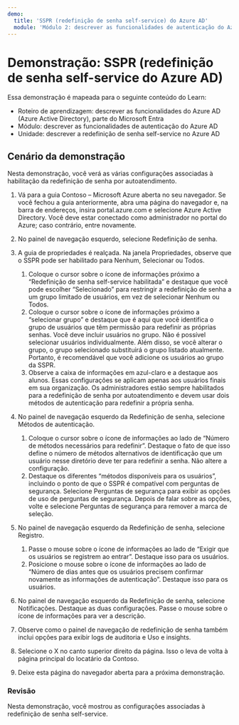 ```yaml
---
demo:
  title: 'SSPR (redefinição de senha self-service) do Azure AD'
  module: 'Módulo 2: descrever as funcionalidades de autenticação do Azure AD'
---
```



# <a name="demo-azure-ad-self-service-password-reset-sspr"></a>Demonstração: SSPR (redefinição de senha self-service do Azure AD)

Essa demonstração é mapeada para o seguinte conteúdo do Learn:

- Roteiro de aprendizagem: descrever as funcionalidades do Azure AD (Azure Active Directory), parte do Microsoft Entra
- Módulo: descrever as funcionalidades de autenticação do Azure AD
- Unidade: descrever a redefinição de senha self-service no Azure AD

## <a name="demo-scenario"></a>Cenário da demonstração

Nesta demonstração, você verá as várias configurações associadas à habilitação da redefinição de senha por autoatendimento.

1. Vá para a guia Contoso – Microsoft Azure aberta no seu navegador. Se você fechou a guia anteriormente, abra uma página do navegador e, na barra de endereços, insira portal.azure.com e selecione Azure Active Directory. Você deve estar conectado como administrador no portal do Azure; caso contrário, entre novamente.

1. No painel de navegação esquerdo, selecione Redefinição de senha.

1. A guia de propriedades é realçada.  Na janela Propriedades, observe que o SSPR pode ser habilitado para Nenhum, Selecionar ou Todos.
    1. Coloque o cursor sobre o ícone de informações próximo a “Redefinição de senha self-service habilitada” e destaque que você pode escolher “Selecionado” para restringir a redefinição de senha a um grupo limitado de usuários, em vez de selecionar Nenhum ou Todos.
    1. Coloque o cursor sobre o ícone de informações próximo a “selecionar grupo” e destaque que é aqui que você identifica o grupo de usuários que têm permissão para redefinir as próprias senhas.   Você deve incluir usuários no grupo. Não é possível selecionar usuários individualmente.  Além disso, se você alterar o grupo, o grupo selecionado substituirá o grupo listado atualmente.  Portanto, é recomendável que você adicione os usuários ao grupo da SSPR.
    1. Observe a caixa de informações em azul-claro e a destaque aos alunos. Essas configurações se aplicam apenas aos usuários finais em sua organização. Os administradores estão sempre habilitados para a redefinição de senha por autoatendimento e devem usar dois métodos de autenticação para redefinir a própria senha.

1. No painel de navegação esquerdo da Redefinição de senha, selecione Métodos de autenticação.
    1. Coloque o cursor sobre o ícone de informações ao lado de “Número de métodos necessários para redefinir”.  Destaque o fato de que isso define o número de métodos alternativos de identificação que um usuário nesse diretório deve ter para redefinir a senha.   Não altere a configuração.
    1. Destaque os diferentes “métodos disponíveis para os usuários”, incluindo o ponto de que o SSPR é compatível com perguntas de segurança. Selecione Perguntas de segurança para exibir as opções de uso de perguntas de segurança. Depois de falar sobre as opções, volte e selecione Perguntas de segurança para remover a marca de seleção.

1. No painel de navegação esquerdo da Redefinição de senha, selecione Registro.
    1. Passe o mouse sobre o ícone de informações ao lado de “Exigir que os usuários se registrem ao entrar”.   Destaque isso para os usuários.  
    1. Posicione o mouse sobre o ícone de informações ao lado de “Número de dias antes que os usuários precisem confirmar novamente as informações de autenticação”.   Destaque isso para os usuários.  

1. No painel de navegação esquerdo da Redefinição de senha, selecione Notificações.  Destaque as duas configurações. Passe o mouse sobre o ícone de informações para ver a descrição.

1. Observe como o painel de navegação de redefinição de senha também inclui opções para exibir logs de auditoria e Uso e insights.

1. Selecione o X no canto superior direito da página. Isso o leva de volta à página principal do locatário da Contoso.

1. Deixe esta página do navegador aberta para a próxima demonstração.

### <a name="review"></a>Revisão

Nesta demonstração, você mostrou as configurações associadas à redefinição de senha self-service.
